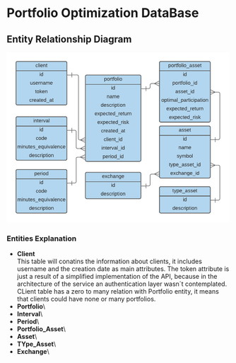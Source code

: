 # Portfolio Optimization DataBase
## Entity Relationship Diagram
![DataBase ERD](https://github.com/JuanPChicaC/DataBases/blob/main/SQL/Portfolio%20Optimization%20DataBase/DataBase_ERD.png)
### Entities Explanation
- **Client**\
This table will conatins the information about clients, it includes username and the creation date as main attributes. The token attribute is just a result of a simplified implementation of the API, because in the architecture of the service an authentication layer wasn´t contemplated. CLient table has a  zero to many relation with Portfolio entity, it means that clients could have none or many portfolios. 
- **Portfolio**\
- **Interval**\
- **Period**\
- **Portfolio_Asset**\
- **Asset**\
- **TYpe_Asset**\
- **Exchange**\
